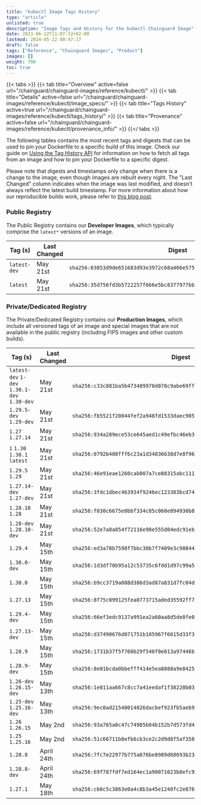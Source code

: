 ```yaml
---
title: "kubectl Image Tags History"
type: "article"
unlisted: true
description: "Image Tags and History for the kubectl Chainguard Image"
date: 2023-06-22T11:07:52+02:00
lastmod: 2024-05-22 00:47:17
draft: false
tags: ["Reference", "Chainguard Images", "Product"]
images: []
weight: 700
toc: true
---
```


{{< tabs >}}
{{< tab title="Overview" active=false url="/chainguard/chainguard-images/reference/kubectl/" >}}
{{< tab title="Details" active=false url="/chainguard/chainguard-images/reference/kubectl/image_specs/" >}}
{{< tab title="Tags History" active=true url="/chainguard/chainguard-images/reference/kubectl/tags_history/" >}}
{{< tab title="Provenance" active=false url="/chainguard/chainguard-images/reference/kubectl/provenance_info/" >}}
{{</ tabs >}}

The following tables contains the most recent tags and digests that can be used to pin your Dockerfile to a specific build of this image. Check our guide on [Using the Tag History API](/chainguard/chainguard-images/using-the-tag-history-api/) for information on how to fetch all tags from an image and how to pin your Dockerfile to a specific digest.

Please note that digests and timestamps only change when there is a change to the image, even though images are rebuilt every night. The "Last Changed" column indicates when the image was last modified, and doesn't always reflect the latest build timestamp. For more information about how our reproducible builds work, please refer to [this blog post](https://www.chainguard.dev/unchained/reproducing-chainguards-reproducible-image-builds).

### Public Registry
The Public Registry contains our **Developer Images**, which typically comprise the `latest*` versions of an image.

| Tag (s)       | Last Changed | Digest                                                                    |
|---------------|--------------|---------------------------------------------------------------------------|
|  `latest-dev` | May 21st     | `sha256:03853d9de651683d93e3972c68a466e5752ec3f47923fc2586bae1925b7245fc` |
|  `latest`     | May 21st     | `sha256:35d756fd3b5722257f666e5bc8377977bb87cea297f5d95fb56f62a06b710550` |


### Private/Dedicated Registry
The Private/Dedicated Registry contains our **Production Images**, which include all versioned tags of an image and special images that are not available in the public registry (including FIPS images and other custom builds).

| Tag (s)                                       | Last Changed | Digest                                                                    |
|-----------------------------------------------|--------------|---------------------------------------------------------------------------|
|  `latest-dev` `1-dev` `1.30.1-dev` `1.30-dev` | May 21st     | `sha256:c33c881ba5b473489970d078c9abe69ffba096de25e1bbe0058857bceb17f18b` |
|  `1.29.5-dev` `1.29-dev`                      | May 21st     | `sha256:fb5521f20044fef2a948fd1533daec9052eaeb0dc57d128ddfc9f9e05a47be57` |
|  `1.27` `1.27.14`                             | May 21st     | `sha256:934a289ece53ce645aed1c49efbc46eb3e83731082c04520104582ce56f84629` |
|  `1` `1.30` `1.30.1` `latest`                 | May 21st     | `sha256:0792b408fff6c23a1d34836638d7e8f9654534c0b21b1fd221b63ccd1b856df3` |
|  `1.29.5` `1.29`                              | May 21st     | `sha256:46e91eae1260cab007a7ce88315abc111a698b962888bc75cfdbc9fafd85e3c0` |
|  `1.27.14-dev` `1.27-dev`                     | May 21st     | `sha256:3fdc1dbec463934f9246ec123383bcd7412950c92d80209635deb98817faec15` |
|  `1.28.10` `1.28`                             | May 21st     | `sha256:f030c6675e0bbf334c85c060e094930b83b1cfe03e1ab1de8430578b9bfbb663` |
|  `1.28-dev` `1.28.10-dev`                     | May 21st     | `sha256:52e7a8a854f72116e98e555d04edc91eb5b3b62be4043bc1f167a95b06e6d64b` |
|  `1.29.4`                                     | May 15th     | `sha256:ed3a78b7598f7bbc30b7f7409e3c908440c5cc9d85ac9aa286c33099cc3ef840` |
|  `1.30.0-dev`                                 | May 15th     | `sha256:1d3df70b95a12c53735c6fdd1d97c99a5dbfcee1862fcc4714f7f737f56ca650` |
|  `1.30.0`                                     | May 15th     | `sha256:b9cc3719a088d386d3ad87a831d7fc04dcf7416b8d04cee64926acc6707b0d13` |
|  `1.27.13`                                    | May 15th     | `sha256:8f75c099125fea0773715aded35592ff7fd8d8db59395ab3d3bb66d4f9aea275` |
|  `1.29.4-dev`                                 | May 15th     | `sha256:66ef3edc9137a991ea2a60aa8d5de8fe0ff1131dea2a0db8c7d7e61fff46c4f5` |
|  `1.27.13-dev`                                | May 15th     | `sha256:d37490676d071751b105967f6615d33f34aa27176e5b049e7112d59c2f1c3108` |
|  `1.28.9`                                     | May 15th     | `sha256:1731b37f5f760b29f540f0e013a97446baab1e12e832c7410ccfc1703517905c` |
|  `1.28.9-dev`                                 | May 15th     | `sha256:8e01bcda0bbefff414e5ea8888a9e8425704ddd00c5e14ec3cf4df1b6543147a` |
|  `1.26-dev` `1.26.15-dev`                     | May 13th     | `sha256:1e011aa667c8cc7a41eedaf1f38220b03a0f0d4277f3c0393c5ed47b24ad53a0` |
|  `1.25-dev` `1.25.16-dev`                     | May 13th     | `sha256:9ec0ad21540014026dacbef923fb5aeb9ed0b1636a505fad0522fe061df8a57c` |
|  `1.26` `1.26.15`                             | May 2nd      | `sha256:93a765a0c47c74985b04b152b7d573fd43252dc4e9f4f451ed62f5fffd5bd6b8` |
|  `1.25` `1.25.16`                             | May 2nd      | `sha256:51c66711b8efb6cb3ce2c2d9d8f5af35899e25636c3a98a82da98a102184b183` |
|  `1.28.8`                                     | April 24th   | `sha256:7fc7e22977b775a076be8989d68693b23780c5550ba13287f09cf31e628a86ba` |
|  `1.28.8-dev`                                 | April 24th   | `sha256:69f787fdf7ed164ec1a90071023b8efc952cd0e470b3188207c97ca7b52e02a7` |
|  `1.27.1`                                     | May 18th     | `sha256:cb0c5c3863e0a4c8b3a45e1248fc2e8761d241beac8b7b49abdc3822005bdc23` |

